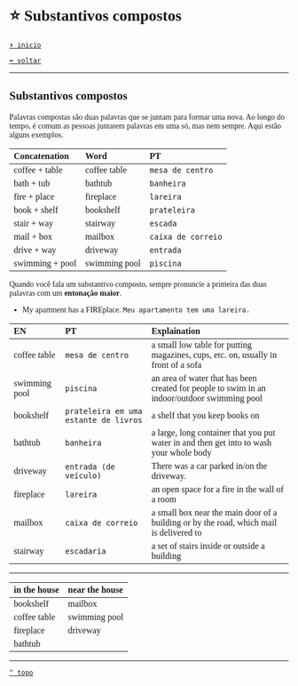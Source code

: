 <font face="Calibri">

# ⭐ Substantivos compostos

[`⬆️ inicio`](../../EF%20Route.md)

[`⬅️ voltar`](../Iniciante%202.md)

---

## Substantivos compostos

Palavras compostas são duas palavras que se juntam para formar uma nova. Ao longo do tempo, é comum as pessoas juntarem palavras em uma só, mas nem sempre. Aqui estão alguns exemplos.

| Concatenation | Word | PT |
|:-|:-|:-|
| coffee + table | coffee table | `mesa de centro` |
| bath + tub | bathtub | `banheira` |
| fire + place | fireplace | `lareira` |
| book + shelf | bookshelf | `prateleira` |
| stair + way | stairway | `escada` |
| mail + box | mailbox | `caixa de correio` |
| drive + way | driveway | `entrada` |
| swimming + pool | swimming pool | `piscina` |

Quando você fala um substantivo composto, sempre pronuncie a primeira das duas palavras com um **entonação maior**.

+ My apartment has a FIREplace.
  `Meu apartamento tem uma lareira.`

| EN | PT | Explaination |
|:-|:-|:-|
| coffee table | `mesa de centro` | a small low table for putting magazines, cups, etc. on, usually in front of a sofa |
| swimming pool | `piscina` | an area of water that has been created for people to swim in an indoor/outdoor swimming pool |
| bookshelf | `prateleira em uma estante de livros` | a shelf that you keep books on |
| bathtub | `banheira` | a large, long container that you put water in and then get into to wash your whole body |
| driveway | `entrada (de veículo)` | There was a car parked in/on the driveway. |
| fireplace | `lareira` | an open space for a fire in the wall of a room |
| mailbox | `caixa de correio` | a small box near the main door of a building or by the road, which mail is delivered to |
| stairway | `escadaria` | a set of stairs inside or outside a building |

---

| in the house | near the house |
|:-|:-|
| bookshelf | mailbox |
| coffee table | swimming pool |
| fireplace | driveway |
| bathtub ||

---

[`^ topo`](#-Substantivos-compostos)
</font>
